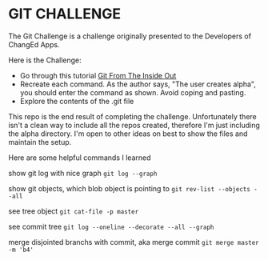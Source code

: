 # GIT CHALLENGE

The Git Challenge is a challenge originally presented to the Developers of ChangEd Apps.

Here is the Challenge:
- Go through this tutorial [Git From The Inside Out](https://codewords.recurse.com/issues/two/git-from-the-inside-out)
- Recreate each command. As the author says, "The user creates alpha", you should enter the command as shown. Avoid coping and pasting.
- Explore the contents of the .git file

This repo is the end result of completing the challenge. Unfortunately there isn't a clean way to include all the repos created, therefore I'm just including the alpha directory. I'm open to other ideas on best to show the files and maintain the setup.


Here are some helpful commands I learned

show git log with nice graph
`git log --graph`

show git objects, which blob object is pointing to
`git rev-list --objects --all`

see tree object
`git cat-file -p master`

see commit tree
`git log --oneline --decorate --all --graph`

merge disjointed branchs with commit, aka merge commit 
`git merge master -m 'b4'`
